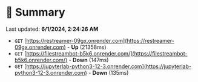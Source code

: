 # 📖 Summary
Last updated: **6/1/2024, 2:24:26 AM**

- `GET` [https://restreamer-09gx.onrender.com](https://restreamer-09gx.onrender.com) - **Up** (21358ms)
- `GET` [https://filestreambot-b5k6.onrender.com/](https://filestreambot-b5k6.onrender.com/) - **Down** (147ms)
- `GET` [https://jupyterlab-python3-12-3.onrender.com](https://jupyterlab-python3-12-3.onrender.com) - **Down** (135ms)
